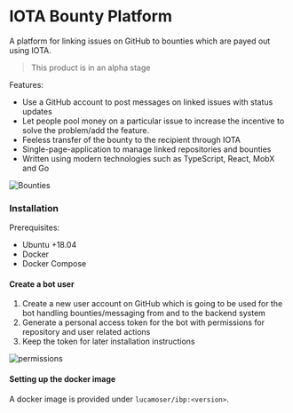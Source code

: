 # IOTA Bounty Platform

A platform for linking issues on GitHub to bounties which are payed out using IOTA.

> This product is in an alpha stage

Features:
* Use a GitHub account to post messages on linked issues with status updates
* Let people pool money on a particular issue to increase the incentive to solve the problem/add the feature.
* Feeless transfer of the bounty to the recipient through IOTA
* Single-page-application to manage linked repositories and bounties
* Written using modern technologies such as TypeScript, React, MobX and Go

![Bounties](https://i.imgur.com/kyl8MFW.png)

### Installation

Prerequisites:
* Ubuntu +18.04
* Docker
* Docker Compose

#### Create a bot user
1. Create a new user account on GitHub which is going to be used for the bot handling bounties/messaging from
and to the backend system
2. Generate a personal access token for the bot with permissions for repository and user related actions
3. Keep the token for later installation instructions

![permissions](https://i.imgur.com/ssVjiTy.png)

#### Setting up the docker image


A docker image is provided under `lucamoser/ibp:<version>`.

